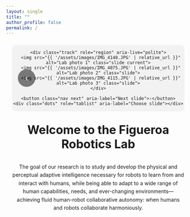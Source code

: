 ```yaml
---
layout: single
title: ""
author_profile: false
permalink: /
---
```


<div class="lab-wrapper">

  <!-- ====== MAIN PHOTO SLIDER ====== -->
  <div class="slider" aria-label="Figueroa Robotics Lab Photo Gallery">
    <button class="nav prev" aria-label="Previous slide">‹</button>

    <div class="track" role="region" aria-live="polite">
      <img src="{{ '/assets/images/IMG_4148.JPG' | relative_url }}" alt="Lab photo 1" class="slide current">
      <img src="{{ '/assets/images/IMG_4075.JPG' | relative_url }}" alt="Lab photo 2" class="slide">
      <img src="{{ '/assets/images/IMG_4115.JPG' | relative_url }}" alt="Lab photo 3" class="slide">
    </div>

    <button class="nav next" aria-label="Next slide">›</button>
    <div class="dots" role="tablist" aria-label="Choose slide"></div>
  </div>

  <!-- ====== HEADING BELOW SLIDER ====== -->
  <h1 class="lab-title"><strong>Welcome to the Figueroa Robotics Lab</strong></h1>

  <p class="lab-text">
    The goal of our research is to study and develop the physical and perceptual adaptive intelligence necessary for robots to learn from and interact with humans, while being able to adapt to a wide range of human capabilities, needs, and ever-changing environments—achieving fluid human-robot collaborative autonomy: when humans and robots collaborate harmoniously.
  </p>

</div>

<style>
/* Wrapper: center all content and reduce top gap */
.lab-wrapper{
  max-width: 1600px;
  margin: 1.5rem auto 2rem;   /* top margin tightened */
  padding: 0 1rem;
  text-align: center;
}

/* Heading below slider */
.lab-title{
  margin: 2rem 0 1rem;
  font-size: 2rem;
  line-height: 1.2;
}

/* Description paragraph */
.lab-text{
  max-width: 1000px;
  margin: 2rem auto 0;
  line-height: 1.6;
  text-align: center;
}

/* ===== Slider ===== */
.slider{
  position: relative;
  width: 100%;
  max-width: 1600px;      /* large but still centered */
  margin: 0 auto 1.5rem;
  overflow: hidden;
  border-radius: 12px;
  background: #f2f2f2;
}

.track{
  display: flex;
  transition: transform 300ms ease;
  will-change: transform;
}

.slide{
  flex: 0 0 100%;   /* exactly one viewport width per slide */
  width: 100%;
  height: auto;
  object-fit: contain;    /* show entire image, no crop */
  display: block;
}

/* Navigation arrows */
.nav{
  position: absolute;
  top: 50%;
  transform: translateY(-50%);
  border: none;
  background: rgba(0,0,0,0.5);
  color: #fff;
  width: 48px;
  height: 48px;
  border-radius: 50%;
  cursor: pointer;
  font-size: 24px;
}
.prev{ left: 16px; }
.next{ right: 16px; }

/* Dots */
.dots{
  position: absolute;
  left: 50%;
  bottom: 16px;
  transform: translateX(-50%);
  display: flex;
  gap: 8px;
}
.dots button{
  width: 12px;
  height: 12px;
  border-radius: 50%;
  border: none;
  background: rgba(0,0,0,0.35);
  cursor: pointer;
}
.dots button[aria-selected="true"]{ background: #000; }
</style>

<script>
// /assets/js/slider.js replacement (inline for convenience)
(function () {
  if (document.readyState === "loading") {
    document.addEventListener("DOMContentLoaded", init);
  } else {
    init();
  }

  function init() {
    const slider = document.querySelector('.slider');
    if (!slider) return;

    const track  = slider.querySelector('.track');
    const slides = Array.from(slider.querySelectorAll('.slide'));
    const prev   = slider.querySelector('.prev');
    const next   = slider.querySelector('.next');
    const dotsEl = slider.querySelector('.dots');
    let index = 0;

    // Build dots
    slides.forEach((_, i) => {
      const b = document.createElement('button');
      b.setAttribute('role', 'tab');
      b.setAttribute('aria-label', `Go to slide ${i+1}`);
      b.addEventListener('click', () => goTo(i));
      dotsEl.appendChild(b);
    });

    function update() {
      track.style.transform = `translateX(-${index * 100}%)`;
      Array.from(dotsEl.children).forEach((b, i) =>
        b.setAttribute('aria-selected', i === index ? 'true' : 'false')
      );
    }

    function goTo(i) {
      index = (i + slides.length) % slides.length;
      update();
    }

    prev?.addEventListener('click', () => goTo(index - 1));
    next?.addEventListener('click', () => goTo(index + 1));

    // Swipe support
    let startX = 0;
    track.addEventListener('touchstart', e => startX = e.touches[0].clientX, {passive:true});
    track.addEventListener('touchend', e => {
      const dx = e.changedTouches[0].clientX - startX;
      if (dx > 40) goTo(index - 1);
      if (dx < -40) goTo(index + 1);
    });

    // Optional autoplay
    let timer = setInterval(() => goTo(index + 1), 5000);
    slider.addEventListener('mouseenter', () => clearInterval(timer));
    slider.addEventListener('mouseleave', () => timer = setInterval(() => goTo(index + 1), 5000));

    update();
  }
})();
</script>
